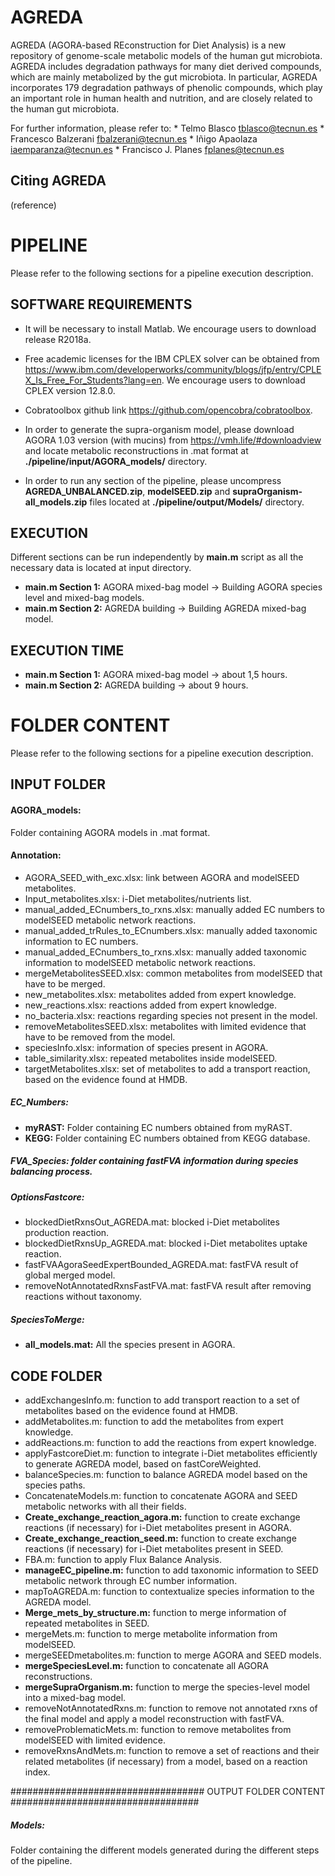 # AGREDA
AGREDA (AGORA-based REconstruction for Diet Analysis) is a new repository of genome-scale metabolic models of the human gut microbiota. AGREDA includes degradation pathways for many diet derived compounds, which are mainly metabolized by the gut microbiota. In particular, AGREDA incorporates 179 degradation pathways of phenolic compounds, which play an important role in human health and nutrition, and are closely related to the human gut microbiota.

For further information, please refer to:
	* Telmo Blasco	tblasco@tecnun.es
	* Francesco Balzerani	fbalzerani@tecnun.es
	* Iñigo Apaolaza	iaemparanza@tecnun.es
	* Francisco J. Planes	fplanes@tecnun.es

## Citing AGREDA
(reference)

# PIPELINE

Please refer to the following sections for a pipeline execution description.

## SOFTWARE REQUIREMENTS

* It will be necessary to install Matlab. We encourage users to download release R2018a.

* Free academic licenses for the IBM CPLEX solver can be obtained from https://www.ibm.com/developerworks/community/blogs/jfp/entry/CPLEX_Is_Free_For_Students?lang=en. We    encourage users to download CPLEX version 12.8.0.

* Cobratoolbox github link https://github.com/opencobra/cobratoolbox.

* In order to generate the supra-organism model, please download AGORA 1.03 version (with mucins) from https://vmh.life/#downloadview and locate metabolic reconstructions in .mat format at **./pipeline/input/AGORA_models/** directory.

* In order to run any section of the pipeline, please uncompress **AGREDA_UNBALANCED.zip**, **modelSEED.zip** and **supraOrganism-all_models.zip** files located at 
**./pipeline/output/Models/** directory.

## EXECUTION

Different sections can be run independently by **main.m** script as all the necessary data is located at input directory.

* **main.m Section 1:** AGORA mixed-bag model -> Building AGORA species level and mixed-bag models.
* **main.m Section 2:** AGREDA building -> Building AGREDA mixed-bag model.

## EXECUTION TIME 

* **main.m Section 1:** AGORA mixed-bag model -> about 1,5 hours.
* **main.m Section 2:** AGREDA building -> about 9 hours.

# FOLDER CONTENT

Please refer to the following sections for a pipeline execution description.

## INPUT FOLDER

#### AGORA_models:

Folder containing AGORA models in .mat format.

#### Annotation:

  * AGORA_SEED_with_exc.xlsx: link between AGORA and modelSEED metabolites.
  * Input_metabolites.xlsx: i-Diet metabolites/nutrients list.
  * manual_added_ECnumbers_to_rxns.xlsx: manually added EC numbers to modelSEED
	metabolic network reactions.
  * manual_added_trRules_to_ECnumbers.xlsx: manually added taxonomic information
	to EC numbers.
  * manual_added_ECnumbers_to_rxns.xlsx: manually added taxonomic information to
	modelSEED metabolic network reactions.
  * mergeMetabolitesSEED.xlsx: common metabolites from modelSEED that have to be merged.
  * new_metabolites.xlsx: metabolites added from expert knowledge.
  * new_reactions.xlsx: reactions added from expert knowledge.
  * no_bacteria.xlsx: reactions regarding species not present in the model.
  * removeMetabolitesSEED.xlsx: metabolites with limited evidence that have to be removed
	from the model.
  * speciesInfo.xlsx: information of species present in AGORA.
  * table_similarity.xlsx: repeated metabolites inside modelSEED.
  * targetMetabolites.xlsx: set of metabolites to add a transport reaction, based on the
	evidence found at HMDB.

##### EC_Numbers:

  * **myRAST:** Folder containing EC numbers obtained from myRAST.
  * **KEGG:** Folder containing EC numbers obtained from KEGG database.

##### FVA_Species: folder containing fastFVA information during species balancing process.

##### OptionsFastcore:

  * blockedDietRxnsOut_AGREDA.mat: blocked i-Diet metabolites production reaction.
  * blockedDietRxnsUp_AGREDA.mat: blocked i-Diet metabolites uptake reaction.
  * fastFVAAgoraSeedExpertBounded_AGREDA.mat: fastFVA result of global merged model.
  * removeNotAnnotatedRxnsFastFVA.mat: fastFVA result after removing reactions
	without taxonomy.

##### SpeciesToMerge:
  
  * **all_models.mat:** All the species present in AGORA.

## CODE FOLDER

  * addExchangesInfo.m: function to add transport reaction to a set of metabolites
	based on the evidence found at HMDB.
  * addMetabolites.m: function to add the metabolites from expert knowledge.
  * addReactions.m: function to add the reactions from expert knowledge.
  * applyFastcoreDiet.m: function to integrate i-Diet metabolites efficiently to
	generate AGREDA model, based on fastCoreWeighted.
  * balanceSpecies.m: function to balance AGREDA model based on the species paths.
  * ConcatenateModels.m: function to concatenate AGORA and SEED metabolic networks
	with all their fields.
  * **Create_exchange_reaction_agora.m:** function to create exchange reactions (if necessary) for i-Diet metabolites present in AGORA.
  * **Create_exchange_reaction_seed.m:** function to create exchange reactions (if necessary) for i-Diet metabolites present in SEED.
  * FBA.m: function to apply Flux Balance Analysis.
  * **manageEC_pipeline.m:** function to add taxonomic information to SEED metabolic network through EC number information.
  * mapToAGREDA.m: function to contextualize species information to the AGREDA model.
  * **Merge_mets_by_structure.m:** function to merge information of repeated metabolites in SEED.
  * mergeMets.m: function to merge metabolite information from modelSEED.
  * mergeSEEDmetabolites.m: function to merge AGORA and SEED models.
  * **mergeSpeciesLevel.m:** function to concatenate all AGORA reconstructions.
  * **mergeSupraOrganism.m:** function to merge the species-level model into a mixed-bag model.
  * removeNotAnnotatedRxns.m: function to remove not annotated rxns of the final 
	model and apply a model reconstruction with fastFVA.
  * removeProblematicMets.m: function to remove metabolites from modelSEED with limited
	evidence.
  * removeRxnsAndMets.m: function to remove a set of reactions and their related metabolites
	(if necessary) from a model, based on a reaction index.

################################### OUTPUT FOLDER CONTENT ##################################

##### Models:

Folder containing the different models generated during the different steps of the pipeline.
